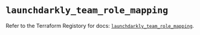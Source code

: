 # `launchdarkly_team_role_mapping`

Refer to the Terraform Registory for docs: [`launchdarkly_team_role_mapping`](https://registry.terraform.io/providers/launchdarkly/launchdarkly/2.15.1/docs/resources/team_role_mapping).
